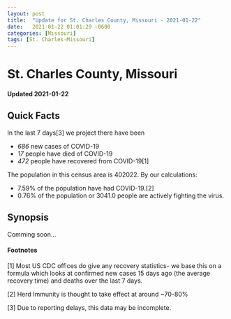 ```yaml
---
layout: post
title:  "Update for St. Charles County, Missouri - 2021-01-22"
date:   2021-01-22 01:01:29 -0600
categories: [Missouri]
tags: [St. Charles-Missouri]
---
```


# St. Charles County, Missouri
#### Updated 2021-01-22

## Quick Facts

In the last 7 days[3] we project there have been
- *686* new cases of COVID-19
- *17* people have died of COVID-19
- *472* people have recovered from COVID-19[1]

The population in this census area is 402022. By our calculations:
- 7.59% of the population have had COVID-19.[2]
- 0.76% of the population or 3041.0 people are actively fighting the virus.

## Synopsis

Comming soon...


#### Footnotes

[1] Most US CDC offices do give any recovery statistics- we base this on a formula which looks at confirmed new cases
15 days ago (the average recovery time) and deaths over the last 7 days.

[2] Herd Immunity is thought to take effect at around ~70-80%

[3] Due to reporting delays, this data may be incomplete.
 
    